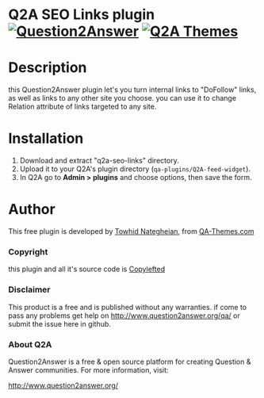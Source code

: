 # Q2A SEO Links plugin [![Question2Answer](http://qa-themes.com/files/q2a-logo.png)](http://www.question2answer.org/) [![Q2A Themes](http://qa-themes.com/files/qa-logo.jpg)](http://qa-themes.com/)

# Description
this Question2Answer plugin let's you turn internal links to "DoFollow" links, as well as links to any other site you choose. you can use it to change Relation attribute of links targeted to any site.

# Installation
1. Download and extract "q2a-seo-links" directory.
2. Upload it to your Q2A's plugin directory (`qa-plugins/Q2A-feed-widget`).
3. In Q2A go to **Admin > plugins** and choose options, then save the form.

# Author
This free plugin is developed by [Towhid Nategheian](http://TowhidN.com), from [QA-Themes.com](http://QA-Themes.com)

### Copyright
this plugin and all it's source code is [Copylefted](http://en.wikipedia.org/wiki/Copyleft)

### Disclaimer
This product is a free and is published without any warranties. if come to pass any problems get help on http://www.question2answer.org/qa/ or submit the issue here in github.

### About Q2A

Question2Answer is a free & open source platform for creating Question & Answer communities. For more information, visit:

http://www.question2answer.org/
